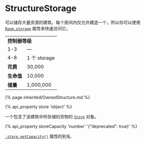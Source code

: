 # StructureStorage

<img src="img/storage.png" alt="" align="right" />

可以储存大量资源的建筑。每个房间内仅允许建造一个，所以你可以使用 [`Room.storage`](#Room.storage) 属性来快速访问它。</p>

<table class="table gameplay-info">
    <tbody>
    <tr>
        <td colspan="2"><strong>控制器等级</strong></td>
    </tr>
    <tr>
        <td>1-3</td>
        <td>—</td>
    </tr>
    <tr>
        <td>4-8</td>
        <td>1 个 storage</td>
    </tr>
    <tr>
        <td><strong>花费</strong></td>
        <td>30,000</td>
    </tr>
    <tr>
        <td><strong>生命值</strong></td>
        <td>10,000</td>
    </tr>
    <tr>
        <td><strong>储量</strong></td>
        <td>1,000,000</td>
    </tr>
    </tbody>
</table>

{% page inherited/OwnedStructure.md %}


{% api_property store 'object' %}

一个包含了该建筑中所存储的货物的 [`Store`](#Store) 对象。


{% api_property storeCapacity 'number' '{"deprecated": true}' %}
                                                                              
[`.store.getCapacity()`](#Store.getCapacity) 属性的别名.

